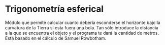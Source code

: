 # Trigonometría esferical
Módulo que permite calcular cuanto debería esconderse el horizonte bajo la curvatura de la Tierra si esta fuera una bola. Tan sólo introduce la distancia a la que se encuentra el objeto y el programa te dará la cantidad de metros. Está basado en el cálculo de Samuel Rowbotham.
